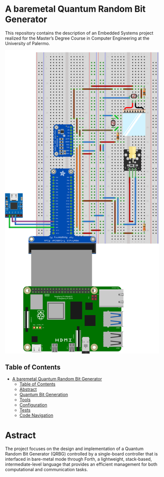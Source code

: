 # A baremetal Quantum Random Bit Generator

This repository contains the description of an Embedded Systems project realized for the Master’s Degree Course in Computer Engineering at the University of Palermo. 

![sample_img](./imgs/embedded_bb_.png)

## Table of Contents

- [A baremetal Quantum Random Bit Generator](#a-baremetal-quantum-random-bit-generation)
  - [Table of Contents](#table-of-contents)
  - [Abstract](#abstract)
  - [Quantum Bit Generation](#quantum-bit-generation)
  - [Tools](#quantum-bit-generation)
  - [Configuration](#preview)
  - [Tests](#tests)
  - [Code Navigation](#code-navigation)

# Astract

The project focuses on the design and implementation of a Quantum Random Bit Generator (QRBG) controlled by a single-board controller that is interfaced in bare-metal mode through Forth, a lightweight, stack-based, intermediate-level language that provides an efficient management for both computational and communication tasks.